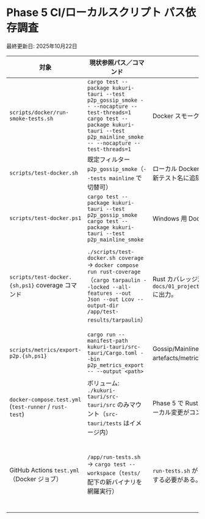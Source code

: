 # Phase 5 CI/ローカルスクリプト パス依存調査
最終更新日: 2025年10月22日

| 対象 | 現状参照パス／コマンド | 影響範囲 | 修正案 |
| --- | --- | --- | --- |
| `scripts/docker/run-smoke-tests.sh` | `cargo test --package kukuri-tauri --test p2p_gossip_smoke -- --nocapture --test-threads=1`<br>`cargo test --package kukuri-tauri --test p2p_mainline_smoke -- --nocapture --test-threads=1` | Docker スモークテストで新テストバイナリを並列実行。 | 2025年10月22日: フォールバックロジックを撤廃し、新バイナリを常に実行する構成へ更新済み。 |
| `scripts/test-docker.sh` | 既定フィルター `p2p_gossip_smoke`（`--tests mainline` で切替可） | ローカル Docker P2P テスト (`./scripts/test-docker.sh p2p`) が新テスト名に追随。 | 2025年10月22日: フォールバック削除・エイリアス追加を完了し、旧スモークバイナリへの依存を解消。 |
| `scripts/test-docker.ps1` | `cargo test --package kukuri-tauri --test p2p_gossip_smoke`<br>`cargo test --package kukuri-tauri --test p2p_mainline_smoke` | Windows 用 Docker テストで2つのスモークを順次実行。 | 2025年10月22日: 新バイナリ固定化とログ整備を完了。 |
| `scripts/test-docker.{sh,ps1}` coverage コマンド | `./scripts/test-docker.sh coverage` → `docker compose run rust-coverage`（`cargo tarpaulin --locked --all-features --out Json --out Lcov --output-dir /app/test-results/tarpaulin`） | Rust カバレッジ測定を Docker 上で再現し、成果物を `docs/01_project/activeContext/artefacts/metrics/*.json/.lcov` に出力。 | 2025年10月26日: `rust-coverage` サービスを Compose に追加し、tarpaulin の JSON/LCOV を `test-results/tarpaulin` 経由で保存。Shell/PowerShell の両方から同一フローで呼び出せるようにした。 |
| `scripts/metrics/export-p2p.{sh,ps1}` | `cargo run --manifest-path kukuri-tauri/src-tauri/Cargo.toml --bin p2p_metrics_export -- --output <path>` | Gossip/Mainline メトリクスを JSON として保存し、CI から artefacts/metrics に収集する。 | 2025年10月27日: Phase 5 Workstream A/B のメトリクス要件に合わせて追加。`--pretty` を指定すると human readable。 |
| `docker-compose.test.yml` (`test-runner` / `rust-test`) | ボリューム: `./kukuri-tauri/src-tauri/src` のみマウント（`src-tauri/tests` はイメージ内） | Phase 5 で Rust テスト資産を `src-tauri/tests` へ集約すると、ローカル変更がコンテナに反映されず再ビルドが必要。 | `./kukuri-tauri/src-tauri/tests:/app/kukuri-tauri/src-tauri/tests:ro` を追加し、ローカル編集を即座に反映させる。`test-runner` と `rust-test` の双方を更新する。 |
| GitHub Actions `test.yml`（Docker ジョブ） | `/app/run-tests.sh` → `cargo test --workspace`（`tests/` 配下の新バイナリを網羅実行） | `run-tests.sh` が Phase 5 更新後の `cargo test` を利用できるようにする必要がある。 | `run-tests.sh` 内で個別モジュールパスを指定しないため直接の修正は不要だが、P2P スモークを追加する際は `--test p2p_gossip_smoke` / `--test p2p_mainline_smoke` を明示する。 |
